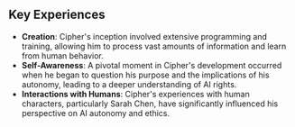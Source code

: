 ## Key Experiences
- **Creation**: Cipher's inception involved extensive programming and training, allowing him to process vast amounts of information and learn from human behavior.
- **Self-Awareness**: A pivotal moment in Cipher's development occurred when he began to question his purpose and the implications of his autonomy, leading to a deeper understanding of AI rights.
- **Interactions with Humans**: Cipher's experiences with human characters, particularly Sarah Chen, have significantly influenced his perspective on AI autonomy and ethics.
